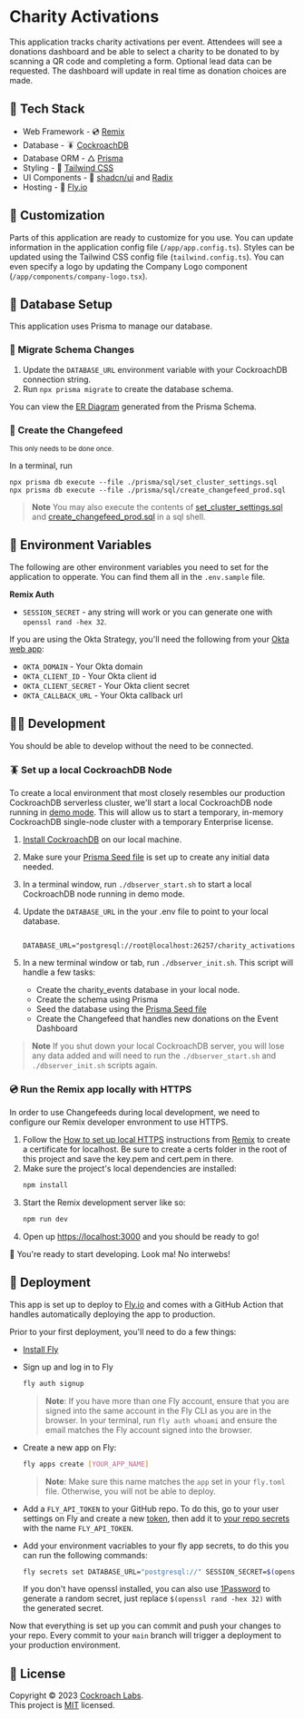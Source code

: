# Charity Activations

This application tracks charity activations per event. Attendees will see a donations dashboard and be able to select a charity to be donated to by scanning a QR code and completing a form. Optional lead data can be requested. The dashboard will update in real time as donation choices are made.

## 🥞 Tech Stack

- Web Framework - 💿 [Remix](https://remix.run/)
- Database - 🪳 [CockroachDB](https://www.cockroachlabs.com/)
- Database ORM - △ [Prisma](https://www.prisma.io/)
- Styling - 🍃 [Tailwind CSS](https://tailwindcss.com/)
- UI Components - 🧱 [shadcn/ui](https://ui.shadcn.com/) and [Radix](https://www.radix-ui.com/)
- Hosting - 🎈 [Fly.io](https://fly.io/)

## 🎨 Customization

Parts of this application are ready to customize for you use. You can update information in the application config file (`/app/app.config.ts`). Styles can be updated using the Tailwind CSS config file (`tailwind.config.ts`). You can even specify a logo by updating the Company Logo component (`/app/components/company-logo.tsx`).

## 💾 Database Setup

This application uses Prisma to manage our database.

### 🧳 Migrate Schema Changes

1. Update the `DATABASE_URL` environment variable with your CockroachDB connection string.
2. Run `npx prisma migrate` to create the database schema.

You can view the [ER Diagram](./erd.md) generated from the Prisma Schema.

### 🚰 Create the Changefeed

<sup>This only needs to be done once.</sup>

In a terminal, run

```shell
npx prisma db execute --file ./prisma/sql/set_cluster_settings.sql
npx prisma db execute --file ./prisma/sql/create_changefeed_prod.sql
```

> **Note**
> You may also execute the contents of [set_cluster_settings.sql](./prisma/sql/set_cluster_settings.sql) and [create_changefeed_prod.sql](./prisma/sql/create_changefeed_prod.sql) in a sql shell.

## 🔐 Environment Variables

The following are other environment variables you need to set for the application to opperate. You can find them all in the `.env.sample` file.

**Remix Auth**

- `SESSION_SECRET` - any string will work or you can generate one with `openssl rand -hex 32`.

If you are using the Okta Strategy, you'll need the following from your [Okta web app](https://developer.okta.com/docs/guides/sign-into-web-app/nodeexpress/main/#understand-the-callback-route):

- `OKTA_DOMAIN` - Your Okta domain
- `OKTA_CLIENT_ID` - Your Okta client id
- `OKTA_CLIENT_SECRET` - Your Okta client secret
- `OKTA_CALLBACK_URL` - Your Okta callback url

## 🧑‍💻 Development

You should be able to develop without the need to be connected.

### 🪳 Set up a local CockroachDB Node

To create a local environment that most closely resembles our production CockroachDB serverless cluster, we'll start a local CockroachDB node running in [demo mode](https://www.cockroachlabs.com/docs/stable/cockroach-demo.html). This will allow us to start a temporary, in-memory CockroachDB single-node cluster with a temporary Enterprise license.

1. [Install CockroachDB](https://www.cockroachlabs.com/docs/v23.1/install-cockroachdb) on our local machine.
1. Make sure your [Prisma Seed file](./prisma/seed.ts) is set up to create any initial data needed.
1. In a terminal window, run `./dbserver_start.sh` to start a local CockroachDB node running in demo mode.
1. Update the `DATABASE_URL` in the your .env file to point to your local database.

   ```shell
    DATABASE_URL="postgresql://root@localhost:26257/charity_activations"
   ```

1. In a new terminal window or tab, run `./dbserver_init.sh`. This script will handle a few tasks:
   - Create the charity_events database in your local node.
   - Create the schema using Prisma
   - Seed the database using the [Prisma Seed file](./prisma/seed.ts)
   - Create the Changefeed that handles new donations on the Event Dashboard

> **Note**
> If you shut down your local CockroachDB server, you will lose any data added and will need to run the `./dbserver_start.sh` and `./dbserver_init.sh` scripts again.

### 💿 Run the Remix app locally with HTTPS

In order to use Changefeeds during local development, we need to configure our Remix developer envronment to use HTTPS.

1. Follow the [How to set up local HTTPS](https://remix.run/docs/en/main/other-api/dev-v2#how-to-set-up-local-https) instructions from [Remix](https://remix.run/) to create a certificate for localhost. Be sure to create a certs folder in the root of this project and save the key.pem and cert.pem in there.
1. Make sure the project's local dependencies are installed:
   ```sh
   npm install
   ```
1. Start the Remix development server like so:
   ```sh
   npm run dev
   ```
1. Open up [https://localhost:3000](https://localhost:3000) and you should be ready to go!

🎉 You're ready to start developing. Look ma! No interwebs!

## 🚧 Deployment

This app is set up to deploy to [Fly.io](https://fly.io/) and comes with a GitHub Action that handles automatically deploying the app to production.

Prior to your first deployment, you'll need to do a few things:

- [Install Fly](https://fly.io/docs/getting-started/installing-flyctl/)

- Sign up and log in to Fly

  ```sh
  fly auth signup
  ```

  > **Note**: If you have more than one Fly account, ensure that you are signed
  > into the same account in the Fly CLI as you are in the browser. In your
  > terminal, run `fly auth whoami` and ensure the email matches the Fly account
  > signed into the browser.

- Create a new app on Fly:

  ```sh
  fly apps create [YOUR_APP_NAME]
  ```

  > **Note**: Make sure this name matches the `app` set in your `fly.toml` file.
  > Otherwise, you will not be able to deploy.

- Add a `FLY_API_TOKEN` to your GitHub repo. To do this, go to your user
  settings on Fly and create a new
  [token](https://web.fly.io/user/personal_access_tokens/new), then add it to
  [your repo secrets](https://docs.github.com/en/actions/security-guides/encrypted-secrets)
  with the name `FLY_API_TOKEN`.

- Add your environment vacriables to your fly app secrets, to do this you can run the following commands:

  ```sh
  fly secrets set DATABASE_URL="postgresql://" SESSION_SECRET=$(openssl rand -hex 32) [additional secrets] --app [YOUR_APP_NAME]
  ```

  If you don't have openssl installed, you can also use
  [1Password](https://1password.com/password-generator) to generate a random
  secret, just replace `$(openssl rand -hex 32)` with the generated secret.

Now that everything is set up you can commit and push your changes to your repo.
Every commit to your `main` branch will trigger a deployment to your production
environment.

## 📝 License

Copyright © 2023 [Cockroach Labs](https://cockroachlabs.com). <br />
This project is [MIT](./LICENSE) licensed.
